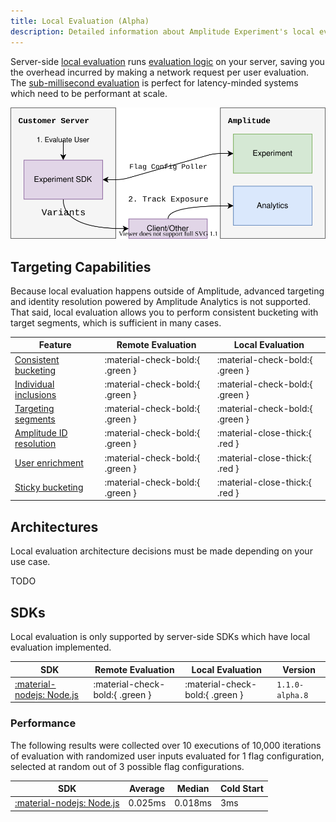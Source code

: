 ```yaml
---
title: Local Evaluation (Alpha)
description: Detailed information about Amplitude Experiment's local evaluation architecture, limitations, and tradeoffs.
---
```


Server-side [local evaluation](./general/evaluation/local-evaluation.md) runs [evaluation logic](./general/evaluation/implementation.md) on your server, saving you the overhead incurred by making a network request per user evaluation. The [sub-millisecond evaluation](./general/performance-and-caching.md#local-evaluation) is perfect for latency-minded systems which need to be performant at scale.

![Client-side local evaluation experimentation diagram.](../../../assets/images/experiment/server-side-local-overview.drawio.svg)

## Targeting Capabilities

Because local evaluation happens outside of Amplitude, advanced targeting and identity resolution powered by Amplitude Analytics is not supported. That said, local evaluation allows you to perform consistent bucketing with target segments, which is sufficient in many cases.

| <div class='big-column'>Feature</div> | Remote Evaluation | Local Evaluation |
| --- | --- | --- |
| [Consistent bucketing](./implementation.md#consistent-bucketing) | :material-check-bold:{ .green } | :material-check-bold:{ .green } |
| [Individual inclusions](./implementation.md#individual-inclusions) | :material-check-bold:{ .green } | :material-check-bold:{ .green } |
| [Targeting segments](./implementation.md#allocation-bucketing) | :material-check-bold:{ .green } | :material-check-bold:{ .green } |
| [Amplitude ID resolution](#TODO) | :material-check-bold:{ .green } | :material-close-thick:{ .red } |
| [User enrichment](#TODO) | :material-check-bold:{ .green } | :material-close-thick:{ .red } |
| [Sticky bucketing](./implementation#sticky-bucketing) | :material-check-bold:{ .green } | :material-close-thick:{ .red } |

## Architectures

Local evaluation architecture decisions must be made depending on your use case.

TODO



## SDKs

Local evaluation is only supported by server-side SDKs which have local evaluation implemented.

| SDK | Remote Evaluation | Local Evaluation | Version |
| --- | --- | --- | --- |
| [:material-nodejs: Node.js](../sdks/nodejs-sdk.md) |  :material-check-bold:{ .green } | :material-check-bold:{ .green } | `1.1.0-alpha.8` |

### Performance

The following results were collected over 10 executions of 10,000 iterations of evaluation with randomized user inputs evaluated for 1 flag configuration, selected at random out of 3 possible flag configurations.

| SDK | Average | Median | Cold Start |
| --- | --- | --- | --- |
| [:material-nodejs: Node.js](../sdks/nodejs-sdk.md) | 0.025ms | 0.018ms | 3ms |
